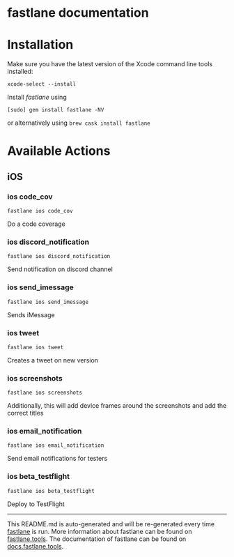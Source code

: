 fastlane documentation
================
# Installation

Make sure you have the latest version of the Xcode command line tools installed:

```
xcode-select --install
```

Install _fastlane_ using
```
[sudo] gem install fastlane -NV
```
or alternatively using `brew cask install fastlane`

# Available Actions
## iOS
### ios code_cov
```
fastlane ios code_cov
```
Do a code coverage 
### ios discord_notification
```
fastlane ios discord_notification
```
Send notification on discord channel
### ios send_imessage
```
fastlane ios send_imessage
```
Sends iMessage
### ios tweet
```
fastlane ios tweet
```
Creates a tweet on new version
### ios screenshots
```
fastlane ios screenshots
```
Additionally, this will add device frames around the screenshots and add the correct titles
### ios email_notification
```
fastlane ios email_notification
```
Send email notifications for testers
### ios beta_testflight
```
fastlane ios beta_testflight
```
Deploy to TestFlight

----

This README.md is auto-generated and will be re-generated every time [fastlane](https://fastlane.tools) is run.
More information about fastlane can be found on [fastlane.tools](https://fastlane.tools).
The documentation of fastlane can be found on [docs.fastlane.tools](https://docs.fastlane.tools).
